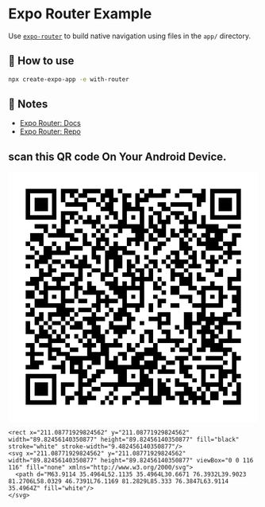 # Expo Router Example

Use [`expo-router`](https://expo.github.io/router) to build native navigation using files in the `app/` directory.

## 🚀 How to use

```sh
npx create-expo-app -e with-router
```

## 📝 Notes

- [Expo Router: Docs](https://expo.github.io/router)
- [Expo Router: Repo](https://github.com/expo/router)

## scan this QR code On Your Android Device.

<svg width="512" height="512" viewBox="0 0 512 512" fill="none" xmlns="http://www.w3.org/2000/svg">
    <path d="M0 8C0 3.58172 3.58172 0 8 0H504C508.418 0 512 3.58172 512 8V504C512 508.418 508.418 512 504 512H8C3.58172 512 0 508.418 0 504V8Z" fill="white"/>
    <svg xmlns="http://www.w3.org/2000/svg" viewBox="0 0 57 57" shape-rendering="crispEdges" height="512" width="512" x="0" y="0"><path stroke="#000000" d="M4 4.5h7m1 0h4m1 0h4m1 0h2m1 0h1m4 0h1m1 0h1m2 0h2m2 0h3m2 0h1m1 0h7M4 5.5h1m5 0h1m1 0h1m1 0h1m1 0h2m3 0h3m2 0h2m1 0h1m1 0h5m2 0h1m3 0h3m1 0h1m5 0h1M4 6.5h1m1 0h3m1 0h1m1 0h1m2 0h1m2 0h2m1 0h1m1 0h2m1 0h1m2 0h3m11 0h2m1 0h1m1 0h3m1 0h1M4 7.5h1m1 0h3m1 0h1m2 0h5m2 0h1m1 0h2m2 0h2m1 0h1m4 0h2m1 0h5m1 0h1m2 0h1m1 0h3m1 0h1M4 8.5h1m1 0h3m1 0h1m6 0h1m3 0h3m2 0h5m1 0h1m2 0h2m4 0h1m4 0h1m1 0h3m1 0h1M4 9.5h1m5 0h1m1 0h4m7 0h2m1 0h1m3 0h1m2 0h2m2 0h3m2 0h1m3 0h1m5 0h1M4 10.5h7m1 0h1m1 0h1m1 0h1m1 0h1m1 0h1m1 0h1m1 0h1m1 0h1m1 0h1m1 0h1m1 0h1m1 0h1m1 0h1m1 0h1m1 0h1m1 0h1m1 0h1m1 0h7M12 11.5h2m1 0h1m1 0h4m4 0h2m3 0h1m1 0h1m1 0h3m2 0h4m1 0h1M6 12.5h3m1 0h1m1 0h1m6 0h1m1 0h1m1 0h8m1 0h2m1 0h1m4 0h1m2 0h5m2 0h3M8 13.5h1m2 0h2m2 0h2m3 0h1m1 0h1m2 0h1m2 0h4m1 0h3m1 0h1m1 0h3m3 0h5M5 14.5h3m1 0h6m2 0h1m1 0h1m1 0h1m2 0h1m4 0h2m1 0h1m1 0h2m1 0h2m1 0h1m1 0h1m1 0h2m1 0h2m2 0h2M5 15.5h3m6 0h2m1 0h1m2 0h3m4 0h4m1 0h2m2 0h1m2 0h1m1 0h1m1 0h1m1 0h4m2 0h1M4 16.5h1m2 0h1m2 0h1m2 0h1m3 0h2m1 0h1m1 0h1m1 0h1m2 0h1m1 0h1m1 0h1m2 0h2m3 0h2m2 0h5m1 0h3M5 17.5h1m2 0h2m1 0h1m1 0h4m2 0h3m1 0h4m4 0h1m1 0h2m4 0h3m3 0h4m1 0h1M6 18.5h1m1 0h6m5 0h1m2 0h3m1 0h3m4 0h1m3 0h2m1 0h1m1 0h1m1 0h1m4 0h4M4 19.5h2m1 0h3m5 0h1m1 0h1m1 0h2m1 0h4m3 0h1m1 0h1m4 0h1m1 0h1m2 0h2m1 0h1m1 0h1m1 0h1m1 0h1M6 20.5h3m1 0h2m1 0h2m1 0h2m2 0h1m1 0h1m1 0h2m1 0h1m1 0h1m2 0h2m1 0h1m1 0h4m1 0h1m2 0h3m1 0h1m2 0h1M4 21.5h1m1 0h1m2 0h1m2 0h1m1 0h5m3 0h1m1 0h2m1 0h2m2 0h1m1 0h1m2 0h1m1 0h2m1 0h3m2 0h1M7 22.5h1m1 0h2m5 0h1m2 0h2m1 0h1m1 0h1m2 0h1m1 0h2m1 0h1m1 0h1m2 0h1m2 0h1m4 0h2m1 0h1m3 0h1M7 23.5h3m2 0h3m1 0h1m1 0h1m2 0h3m2 0h3m1 0h1m1 0h1m4 0h3m1 0h1m1 0h1m3 0h2m3 0h1M5 24.5h3m2 0h3m2 0h2m4 0h1m2 0h1m3 0h5m1 0h1m2 0h1m1 0h3m1 0h2m5 0h3M4 25.5h3m1 0h1m2 0h1m2 0h2m2 0h1m3 0h3m1 0h1m1 0h1m1 0h1m2 0h1m1 0h1m3 0h3m4 0h1m3 0h1M6 26.5h1m1 0h6m1 0h2m1 0h2m3 0h8m2 0h2m2 0h2m2 0h2m1 0h5m1 0h3M4 27.5h2m1 0h2m3 0h1m2 0h1m1 0h5m2 0h3m3 0h1m4 0h1m1 0h2m4 0h2m3 0h1m3 0h1M4 28.5h2m2 0h1m1 0h1m1 0h1m2 0h1m4 0h1m1 0h1m2 0h2m1 0h1m1 0h1m2 0h1m5 0h3m2 0h1m1 0h1m1 0h2m1 0h2M6 29.5h3m3 0h3m1 0h2m2 0h5m1 0h1m3 0h1m3 0h2m5 0h1m2 0h1m3 0h1m2 0h2M4 30.5h1m1 0h7m6 0h2m1 0h1m3 0h5m1 0h1m1 0h1m2 0h2m3 0h7m3 0h1M5 31.5h1m5 0h4m1 0h3m1 0h1m2 0h1m1 0h2m2 0h1m2 0h1m11 0h1m6 0h2M4 32.5h2m1 0h1m1 0h5m1 0h1m3 0h1m2 0h1m1 0h4m6 0h3m3 0h2m1 0h2m1 0h1m2 0h2m1 0h1M6 33.5h2m1 0h1m2 0h1m1 0h1m2 0h5m2 0h2m1 0h2m3 0h3m1 0h1m3 0h2m1 0h7M4 34.5h1m1 0h1m1 0h1m1 0h2m1 0h1m1 0h2m1 0h2m3 0h1m3 0h1m2 0h1m3 0h3m3 0h4m1 0h2m1 0h5M4 35.5h1m2 0h1m1 0h1m2 0h1m1 0h3m2 0h2m2 0h5m6 0h1m3 0h1m1 0h2m2 0h2m1 0h2m3 0h1M4 36.5h2m1 0h2m1 0h1m1 0h1m4 0h4m1 0h1m1 0h3m1 0h1m2 0h2m2 0h2m2 0h1m1 0h1m1 0h4m1 0h1m1 0h1M6 37.5h4m1 0h1m1 0h1m1 0h1m1 0h1m1 0h3m3 0h1m4 0h1m1 0h1m3 0h1m4 0h1m2 0h1m1 0h2m2 0h1M6 38.5h1m2 0h4m3 0h1m1 0h1m1 0h2m2 0h1m5 0h1m1 0h1m1 0h6m2 0h1m1 0h3m1 0h5M4 39.5h2m1 0h3m3 0h1m3 0h3m1 0h5m1 0h1m1 0h1m3 0h1m4 0h1m2 0h1m2 0h5M5 40.5h1m3 0h3m2 0h2m2 0h1m2 0h2m4 0h2m2 0h3m3 0h1m1 0h3m1 0h2m1 0h5M4 41.5h4m1 0h1m1 0h3m4 0h5m2 0h2m2 0h6m6 0h1m7 0h1m1 0h1M5 42.5h1m3 0h2m2 0h8m1 0h1m1 0h1m1 0h1m1 0h3m2 0h3m2 0h3m1 0h2m1 0h4m2 0h2M5 43.5h3m4 0h1m1 0h3m2 0h2m1 0h3m3 0h2m1 0h3m2 0h2m1 0h1m9 0h1m1 0h1M4 44.5h3m3 0h3m1 0h1m1 0h1m1 0h1m3 0h12m1 0h1m3 0h3m1 0h6m2 0h1M12 45.5h1m1 0h4m2 0h2m2 0h3m3 0h1m1 0h1m1 0h4m1 0h2m3 0h1m3 0h4M4 46.5h7m5 0h2m1 0h2m4 0h2m1 0h1m1 0h2m8 0h2m2 0h1m1 0h1m1 0h2m1 0h2M4 47.5h1m5 0h1m5 0h1m1 0h2m5 0h2m3 0h3m1 0h1m1 0h1m1 0h1m3 0h1m1 0h1m3 0h1m2 0h1M4 48.5h1m1 0h3m1 0h1m1 0h3m1 0h3m2 0h12m1 0h2m2 0h3m3 0h5m1 0h1m1 0h1M4 49.5h1m1 0h3m1 0h1m1 0h1m3 0h1m2 0h2m3 0h1m4 0h2m1 0h1m1 0h3m3 0h2m1 0h1m1 0h1m2 0h2m2 0h1M4 50.5h1m1 0h3m1 0h1m1 0h1m2 0h2m1 0h1m4 0h1m4 0h2m2 0h1m1 0h3m1 0h5m1 0h1m1 0h2m1 0h1m1 0h2M4 51.5h1m5 0h1m2 0h2m1 0h4m2 0h1m1 0h1m1 0h2m2 0h5m1 0h2m1 0h1m1 0h4m1 0h2m4 0h1M4 52.5h7m2 0h1m2 0h2m3 0h1m1 0h1m2 0h1m2 0h1m2 0h3m4 0h2m1 0h1m1 0h2m3 0h4"/></svg>

    <rect x="211.08771929824562" y="211.08771929824562" width="89.82456140350877" height="89.82456140350877" fill="black" stroke="white" stroke-width="9.482456140350877"/>
    <svg x="211.08771929824562" y="211.08771929824562" width="89.82456140350877" height="89.82456140350877" viewBox="0 0 116 116" fill="none" xmlns="http://www.w3.org/2000/svg">
      <path d="M63.9114 35.4964L52.1135 35.4964L30.6671 76.3932L39.9023 81.2706L58.0329 46.7391L76.1169 81.2829L85.333 76.3847L63.9114 35.4964Z" fill="white"/>
    </svg>

  </svg>
